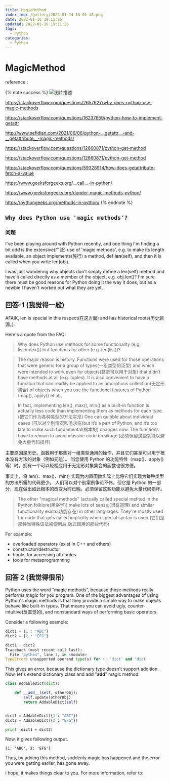 ```yaml
---
title: MagicMethod
index_img: /gallery/2022-01-14-13-01-48.png
date: 2022-01-16 19:11:26
updated: 2022-01-16 19:11:26
tags:
  - Python
categories:
  - Python
---
```


# MagicMethod

reference :

{% note success %}
![图片描述](/gallery/2022-01-16-19-12-39.png)

https://stackoverflow.com/questions/2657627/why-does-python-use-magic-methods

https://stackoverflow.com/questions/16237659/python-how-to-implement-getattr

http://www.sefidian.com/2021/06/06/python-__getattr__-and-__getattribute__-magic-methods/

https://stackoverflow.com/questions/12660871/python-get-method

https://stackoverflow.com/questions/12660871/python-get-method

https://stackoverflow.com/questions/59328914/how-does-getattribute-fetch-a-value

https://www.geeksforgeeks.org/__call__-in-python/

https://www.geeksforgeeks.org/dunder-magic-methods-python/

https://pythongeeks.org/methods-in-python/
{% endnote %}

## `Why does Python use 'magic methods'?`

### 问题

I've been playing around with Python recently, and one thing I'm finding a bit odd is the extensive(广泛) use of 'magic methods', e.g. to make its length available, an object implements(施行) a method, def **len**(self), and then it is called when you write len(obj).

I was just wondering why objects don't simply define a len(self) method and have it called directly as a member of the object, e.g. obj.len()? I'm sure there must be good reasons for Python doing it the way it does, but as a newbie I haven't worked out what they are yet.

## 回答-1 (我觉得一般)

AFAIK, len is special in this respect(在这方面) and has historical roots(历史渊源。).

Here's a quote from the FAQ:

> Why does Python use methods for some functionality (e.g. list.index()) but functions for other (e.g. len(list))?

> The major reason is history. Functions were used for those operations that were generic for a group of types(一组类型的泛型) and which were intended to work even for objects(甚至可以用于对象) that didn’t have methods at all (e.g. tuples). It is also convenient to have a function that can readily be applied to an amorphous collection(无定形集合) of objects when you use the functional features of Python (map(), apply() et al).

> In fact, implementing len(), max(), min() as a built-in function is actually less code than implementing them as methods for each type.(把它们作为各种类型的方法实现) One can quibble about individual cases (可以对个别情况吹毛求疵)but it’s a part of Python, and it’s too late to make such fundamental(根本的) changes now. The functions have to remain to avoid massive code breakage.(必须保留这些功能以避免大量代码损坏)

主要原因是历史。函数用于那些对一组类型通用的操作，并且它们甚至可以用于根本没有方法的对象（例如元组）。
当您使用 Python 的功能特性（map()、apply() 等）时，拥有一个可以轻松应用于无定形对象集合的函数也很方便。

事实上，将 len()、max()、min() 实现为内置函数实际上比将它们实现为每种类型的方法所需的代码更少。
人们可以对个别案例争论不休，但它是 Python 的一部分，现在做出如此根本的改变为时已晚。必须保留这些功能以避免大量代码损坏。

> The other "magical methods" (actually called special method in the Python folklore(民俗学)) make lots of sense,(很有道理) and similar functionality exists(功能存在) in other languages. They're mostly used for code that gets called implicitly when special syntax is used.(它们是那种当特殊语法被使用后,隐式调用的那些代码)

For example:

- overloaded operators (exist in C++ and others)
- constructor/destructor
- hooks for accessing attributes
- tools for metaprogramming

## 回答 2 (我觉得很吊)

Python uses the word "magic methods", because those methods really performs magic for you program. One of the biggest advantages of using Python's magic methods is that they provide a simple way to make objects behave like built-in types. That means you can avoid ugly, counter-intuitive(反直觉的), and nonstandard ways of performing basic operators.

Consider a following example:

```python
dict1 = {1 : "ABC"}
dict2 = {2 : "EFG"}

dict1 + dict2
Traceback (most recent call last):
  File "python", line 1, in <module>
TypeError: unsupported operand type(s) for +: 'dict' and 'dict'
```

This gives an error, because the dictionary type doesn't support addition. Now, let's extend dictionary class and add "**add**" magic method:

```python
class AddableDict(dict):

    def __add__(self, otherObj):
        self.update(otherObj)
        return AddableDict(self)


dict1 = AddableDict({1 : "ABC"})
dict2 = AddableDict({2 : "EFG"})

print (dict1 + dict2)
```

Now, it gives following output.

`{1: 'ABC', 2: 'EFG'}`

Thus, by adding this method, suddenly magic has happened and the error you were getting earlier, has gone away.

I hope, it makes things clear to you. For more information, refer to:


